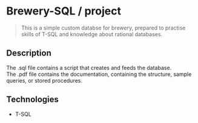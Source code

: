 # Brewery-SQL / project

> This is a simple custom databse for brewery, prepared to practise skills of T-SQL and knowledge about rational databases.

## Description
The .sql file contains a script that creates and feeds the database. <br>The .pdf file contains the documentation, containing the structure, sample queries, or stored procedures.

## Technologies
- T-SQL
